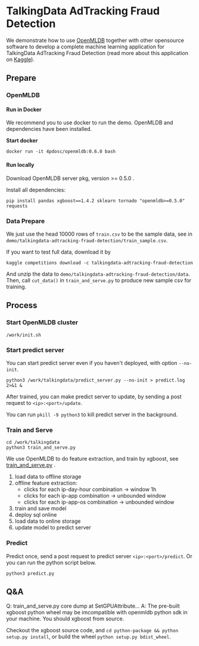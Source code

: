 # TalkingData AdTracking Fraud Detection

We demonstrate how to use [OpenMLDB](https://github.com/4paradigm/OpenMLDB) together with other opensource software to
develop a complete machine learning application for TalkingData AdTracking Fraud Detection (read more about this
application on [Kaggle](https://www.kaggle.com/c/talkingdata-adtracking-fraud-detection/overview)).

## Prepare

### OpenMLDB

#### Run in Docker

We recommend you to use docker to run the demo. OpenMLDB and dependencies have been installed.

**Start docker**

```
docker run -it 4pdosc/openmldb:0.6.0 bash
```

#### Run locally

Download OpenMLDB server pkg, version >= 0.5.0 .

Install all dependencies:

```
pip install pandas xgboost==1.4.2 sklearn tornado "openmldb>=0.5.0" requests
```

### Data Prepare

We just use the head 10000 rows of `train.csv` to be the sample data, see
in `demo/talkingdata-adtracking-fraud-detection/train_sample.csv`.

If you want to test full data, download it by

```
kaggle competitions download -c talkingdata-adtracking-fraud-detection
```

And unzip the data to `demo/talkingdata-adtracking-fraud-detection/data`. Then, call `cut_data()`
in `train_and_serve.py` to produce new sample csv for training.

## Process

### Start OpenMLDB cluster

```
/work/init.sh
```

### Start predict server

You can start predict server even if you haven't deployed, with option `--no-init`.

```
python3 /work/talkingdata/predict_server.py --no-init > predict.log 2>&1 &
```

After trained, you can make predict server to update, by sending a post request to `<ip>:<port>/update`.

You can run `pkill -9 python3` to kill predict server in the background.

### Train and Serve

```
cd /work/talkingdata
python3 train_and_serve.py
```

We use OpenMLDB to do feature extraction, and train by xgboost,
see [train_and_serve.py](https://github.com/4paradigm/OpenMLDB/blob/main/demo/talkingdata-adtracking-fraud-detection/train_and_serve.py)
.

1. load data to offline storage
2. offline feature extraction:
    * clicks for each ip-day-hour combination -> window 1h
    * clicks for each ip-app combination -> unbounded window
    * clicks for each ip-app-os combination -> unbounded window
3. train and save model
4. deploy sql online
5. load data to online storage
6. update model to predict server

### Predict

Predict once, send a post request to predict server `<ip>:<port>/predict`. Or you can run the python script below.

```
python3 predict.py
```

## Q&A

Q: train_and_serve.py core dump at SetGPUAttribute... A: The pre-built xgboost python wheel may be imcompatible with
openmldb python sdk in your machine. You should xgboost from source.

Checkout the xgboost source code, and `cd python-package && python setup.py install`, or build the
wheel `python setup.py bdist_wheel`.

